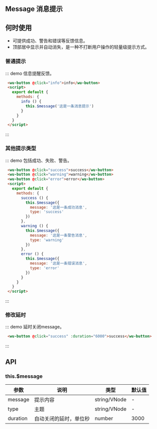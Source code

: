 <script>
  export default {
    methods: {
      info () {
        this.$message('这是一条消息提示')
      },
      success () {
        this.$message({
          message: '这是一条成功消息',
          type: 'success'
        })
      },
      warning () {
        this.$message({
          message: '这是一条警告消息',
          type: 'warning'
        })
      },
      error () {
        this.$message({
          message: '这是一条错误消息',
          type: 'error'
        })
      },
      destroy () {
      }
    }
  }
</script>

## Message 消息提示

## 何时使用

- 可提供成功、警告和错误等反馈信息。
- 顶部居中显示并自动消失，是一种不打断用户操作的轻量级提示方式。

### 普通提示

::: demo 信息提醒反馈。

```html
 <wu-button @click="info">info</wu-button>
 <script>
   export default {
     methods: {
       info () {
         this.$message('这是一条消息提示')
       }
     }
   }
 </script>
```
:::

### 其他提示类型

::: demo 包括成功、失败、警告。

```html
 <wu-button @click="success">success</wu-button>
 <wu-button @click="warning">warning</wu-button>
 <wu-button @click="error">error</wu-button>
 <script>
   export default {
     methods: {
       success () {
         this.$message({
           message: '这是一条成功消息',
           type: 'success'
         })
       },
       warning () {
         this.$message({
           message: '这是一条警告消息',
           type: 'warning'
         })
       },
       error () {
         this.$message({
           message: '这是一条错误消息',
           type: 'error'
         })
       }
     }
   }
 </script>
```
:::

### 修改延时

::: demo 延时关闭message。

```html
 <wu-button @click="success" :duration="6000">success</wu-button>
```
:::

## API

### this.$message

| 参数       | 说明           | 类型                       | 默认值       |
|------------|----------------|--------------------------|--------------|
| message    | 提示内容       | string/VNode | -           |
| type       | 主题           | string/VNode | -           | info
| duration   | 自动关闭的延时，单位秒 | number               | 3000          |
